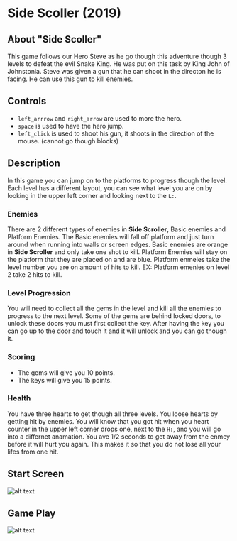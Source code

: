 # Side Scoller (2019)

## About "Side Scoller"
This game follows our Hero Steve as he go though this adventure though 3 levels to defeat the evil Snake King. He was put on this task by King John of  Johnstonia. Steve was given a gun that he can shoot in the directon he is facing. He can use this gun to kill enemies.

## Controls

- `left_arrrow` and `right_arrow` are used to more the hero.
- `space` is used to have the hero jump.
- `left_click` is used to shoot his gun, it shoots in the direction of the mouse. (cannot go though blocks)

## Description

In this game you can jump on to the platforms to progress though the level. Each level has a different layout, you can see what level you are on by looking in the upper left corner and looking next to the `L:`. 

### Enemies

There are 2 different types of enemies in __Side Scroller__, Basic enemies and Platform Enemies. The Basic enemies will fall off platform and just turn around when running into walls or screen edges. Basic enemies are orange in __Side Scroller__ and only take one shot to kill. Platform Enemies will stay on the platform that they are placed on and are blue. Platform enmeies take the level number you are on amount of hits to kill. EX: Platform emenies on level 2 take 2 hits to kill. 

### Level Progression

You will need to collect all the gems in the level and kill all the enemies to progress to the next level. Some of the gems are behind locked doors, to unlock these doors you must first collect the key. After having the key you can go up to the door and touch it and it will unlock and you can go though it.

### Scoring

- The gems will give you 10 points.
- The keys will give you 15 points.

### Health

You have three hearts to get though all three levels. You loose hearts by getting hit by enemies. You will know that you got hit when you heart counter in the upper left corner drops one, next to the `H:`, and you will go into a differnet anamation. You ave 1/2 seconds to get away from the enmey before it will hurt you again. This makes it so that you do not lose all your lifes from one hit.

## Start Screen

![alt text](https://raw.githubusercontent.com/Superbear321/Side_Scroller/master/Startscreen.PNG)

## Game Play

![alt text](https://raw.githubusercontent.com/Superbear321/Side_Scroller/master/Gameplay.PNG)
